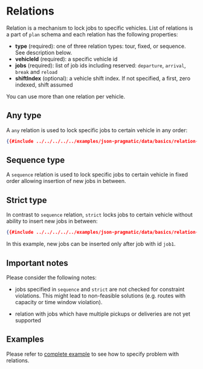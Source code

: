 # Relations

Relation is a mechanism to lock jobs to specific vehicles. List of relations is a part of `plan` schema and each relation
has the following properties:

- **type** (required): one of three relation types: tour, fixed, or sequence. See description below.
- **vehicleId** (required): a specific vehicle id
- **jobs** (required): list of job ids including reserved: `departure`, `arrival`, `break` and `reload`
- **shiftIndex** (optional): a vehicle shift index. If not specified, a first, zero indexed, shift assumed

You can use more than one relation per vehicle.

## Any type

A `any` relation is used to lock specific jobs to certain vehicle in any order:

```json
{{#include ../../../../../examples/json-pragmatic/data/basics/relation-any.basic.problem.json:82:89}}
```

## Sequence type

A `sequence` relation is used to lock specific jobs to certain vehicle in fixed order allowing insertion of new jobs in
between.

## Strict type

In contrast to `sequence` relation, `strict` locks jobs to certain vehicle without ability to insert new jobs in between:

```json
{{#include ../../../../../examples/json-pragmatic/data/basics/relation-strict.basic.problem.json:82:89}}
```

In this example, new jobs can be inserted only after job with id `job1`.

## Important notes

Please consider the following notes:

* jobs specified in `sequence` and `strict` are not checked for constraint violations. This might lead to
non-feasible solutions (e.g. routes with capacity or time window violation).

* relation with jobs which have multiple pickups or deliveries are not yet supported

## Examples

Please refer to [complete example](../../../examples/pragmatic/basics/relations.md) to see how to specify problem with relations.
